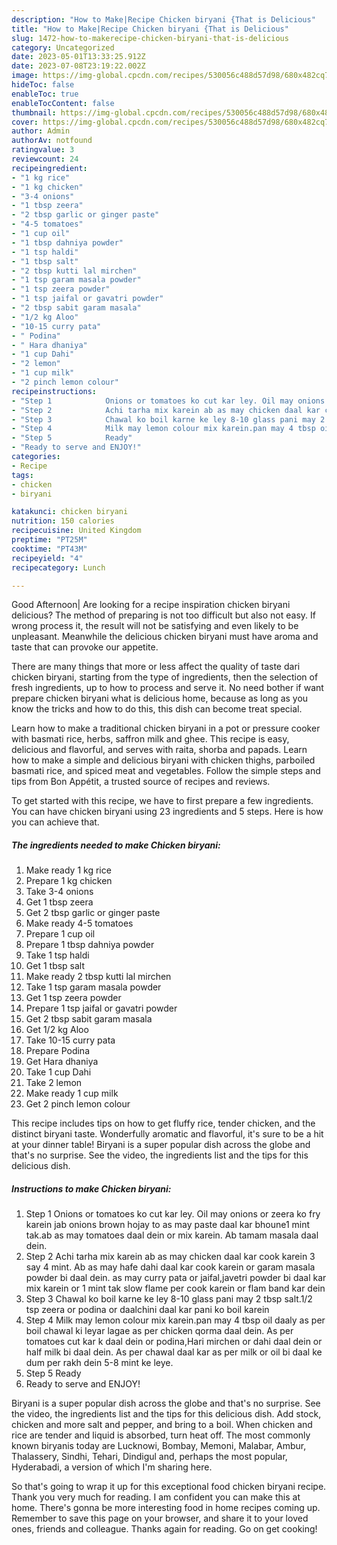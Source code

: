 ```yaml
---
description: "How to Make|Recipe Chicken biryani {That is Delicious"
title: "How to Make|Recipe Chicken biryani {That is Delicious"
slug: 1472-how-to-makerecipe-chicken-biryani-that-is-delicious
category: Uncategorized
date: 2023-05-01T13:33:25.912Z
date: 2023-07-08T23:19:22.002Z
image: https://img-global.cpcdn.com/recipes/530056c488d57d98/680x482cq70/chicken-biryani-recipe-main-photo.jpg
hideToc: false
enableToc: true
enableTocContent: false
thumbnail: https://img-global.cpcdn.com/recipes/530056c488d57d98/680x482cq70/chicken-biryani-recipe-main-photo.jpg
cover: https://img-global.cpcdn.com/recipes/530056c488d57d98/680x482cq70/chicken-biryani-recipe-main-photo.jpg
author: Admin
authorAv: notfound
ratingvalue: 3
reviewcount: 24
recipeingredient:
- "1 kg rice"
- "1 kg chicken"
- "3-4 onions"
- "1 tbsp zeera"
- "2 tbsp garlic or ginger paste"
- "4-5 tomatoes"
- "1 cup oil"
- "1 tbsp dahniya powder"
- "1 tsp haldi"
- "1 tbsp salt"
- "2 tbsp kutti lal mirchen"
- "1 tsp garam masala powder"
- "1 tsp zeera powder"
- "1 tsp jaifal or gavatri powder"
- "2 tbsp sabit garam masala"
- "1/2 kg Aloo"
- "10-15 curry pata"
- " Podina"
- " Hara dhaniya"
- "1 cup Dahi"
- "2 lemon"
- "1 cup milk"
- "2 pinch lemon colour"
recipeinstructions:
- "Step 1            Onions or tomatoes ko cut kar ley. Oil may onions or zeera ko fry karein jab onions brown hojay to as may paste daal kar bhoune1 mint tak.ab as may tomatoes daal dein or mix karein. Ab tamam masala daal dein."
- "Step 2            Achi tarha mix karein ab as may chicken daal kar cook karein 3 say 4 mint. Ab as may hafe dahi daal kar cook karein or garam masala powder bi daal dein. as may curry pata or jaifal,javetri powder bi daal kar mix karein or 1 mint tak slow flame per cook karein or flam band kar dein"
- "Step 3            Chawal ko boil karne ke ley 8-10 glass pani may 2 tbsp salt.1/2 tsp zeera or podina or daalchini daal kar pani ko boil karein"
- "Step 4            Milk may lemon colour mix karein.pan may 4 tbsp oil daaly as per boil chawal ki leyar lagae as per chicken qorma daal dein. As per tomatoes cut kar k daal dein or podina,Hari mirchen or dahi daal dein or half milk bi daal dein. As per chawal daal kar as per milk or oil bi daal ke dum per rakh dein 5-8 mint ke leye."
- "Step 5            Ready"
- "Ready to serve and ENJOY!"
categories:
- Recipe
tags:
- chicken
- biryani

katakunci: chicken biryani 
nutrition: 150 calories
recipecuisine: United Kingdom
preptime: "PT25M"
cooktime: "PT43M"
recipeyield: "4"
recipecategory: Lunch

---
```



Good Afternoon| Are looking for a recipe inspiration chicken biryani delicious? The method of preparing is not too difficult but also not easy. If wrong process it, the result will not be satisfying and even likely to be unpleasant. Meanwhile the delicious chicken biryani must have aroma and taste that can provoke our appetite.






There are many things that more or less affect the quality of taste dari chicken biryani, starting from the type of ingredients, then the selection of fresh ingredients, up to how to process and serve it. No need bother if want prepare chicken biryani what is delicious home, because as long as you know the tricks and how to do this, this dish can become treat special.


Learn how to make a traditional chicken biryani in a pot or pressure cooker with basmati rice, herbs, saffron milk and ghee. This recipe is easy, delicious and flavorful, and serves with raita, shorba and papads. Learn how to make a simple and delicious biryani with chicken thighs, parboiled basmati rice, and spiced meat and vegetables. Follow the simple steps and tips from Bon Appétit, a trusted source of recipes and reviews.


To get started with this recipe, we have to first prepare a few ingredients. You can have chicken biryani using 23 ingredients and 5 steps. Here is how you can achieve that.

<!--inarticleads1-->

##### The ingredients needed to make Chicken biryani:

1. Make ready 1 kg rice
1. Prepare 1 kg chicken
1. Take 3-4 onions
1. Get 1 tbsp zeera
1. Get 2 tbsp garlic or ginger paste
1. Make ready 4-5 tomatoes
1. Prepare 1 cup oil
1. Prepare 1 tbsp dahniya powder
1. Take 1 tsp haldi
1. Get 1 tbsp salt
1. Make ready 2 tbsp kutti lal mirchen
1. Take 1 tsp garam masala powder
1. Get 1 tsp zeera powder
1. Prepare 1 tsp jaifal or gavatri powder
1. Get 2 tbsp sabit garam masala
1. Get 1/2 kg Aloo
1. Take 10-15 curry pata
1. Prepare  Podina
1. Get  Hara dhaniya
1. Take 1 cup Dahi
1. Take 2 lemon
1. Make ready 1 cup milk
1. Get 2 pinch lemon colour


This recipe includes tips on how to get fluffy rice, tender chicken, and the distinct biryani taste. Wonderfully aromatic and flavorful, it&#39;s sure to be a hit at your dinner table! Biryani is a super popular dish across the globe and that&#39;s no surprise. See the video, the ingredients list and the tips for this delicious dish. 

<!--inarticleads2-->

##### Instructions to make Chicken biryani:

1. Step 1            Onions or tomatoes ko cut kar ley. Oil may onions or zeera ko fry karein jab onions brown hojay to as may paste daal kar bhoune1 mint tak.ab as may tomatoes daal dein or mix karein. Ab tamam masala daal dein.
1. Step 2            Achi tarha mix karein ab as may chicken daal kar cook karein 3 say 4 mint. Ab as may hafe dahi daal kar cook karein or garam masala powder bi daal dein. as may curry pata or jaifal,javetri powder bi daal kar mix karein or 1 mint tak slow flame per cook karein or flam band kar dein
1. Step 3            Chawal ko boil karne ke ley 8-10 glass pani may 2 tbsp salt.1/2 tsp zeera or podina or daalchini daal kar pani ko boil karein
1. Step 4            Milk may lemon colour mix karein.pan may 4 tbsp oil daaly as per boil chawal ki leyar lagae as per chicken qorma daal dein. As per tomatoes cut kar k daal dein or podina,Hari mirchen or dahi daal dein or half milk bi daal dein. As per chawal daal kar as per milk or oil bi daal ke dum per rakh dein 5-8 mint ke leye.
1. Step 5            Ready
1. Ready to serve and ENJOY!

Biryani is a super popular dish across the globe and that&#39;s no surprise. See the video, the ingredients list and the tips for this delicious dish. Add stock, chicken and more salt and pepper, and bring to a boil. When chicken and rice are tender and liquid is absorbed, turn heat off. The most commonly known biryanis today are Lucknowi, Bombay, Memoni, Malabar, Ambur, Thalassery, Sindhi, Tehari, Dindigul and, perhaps the most popular, Hyderabadi, a version of which I&#39;m sharing here. 

So that's going to wrap it up for this exceptional food chicken biryani recipe. Thank you very much for reading. I am confident you can make this at home. There's gonna be more interesting food in home recipes coming up. Remember to save this page on your browser, and share it to your loved ones, friends and colleague. Thanks again for reading. Go on get cooking!
